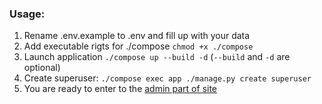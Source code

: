 ### Usage:
1. Rename .env.example to .env and fill up with your data
1. Add executable rigts for ./compose `chmod +x ./compose`
1. Launch application `./compose up --build -d` (`--build` and `-d` are optional)
1. Create superuser: `./compose exec app ./manage.py create superuser`
1. You are ready to enter to the [admin part of site](http://127.0.0.1:8000/admin)

